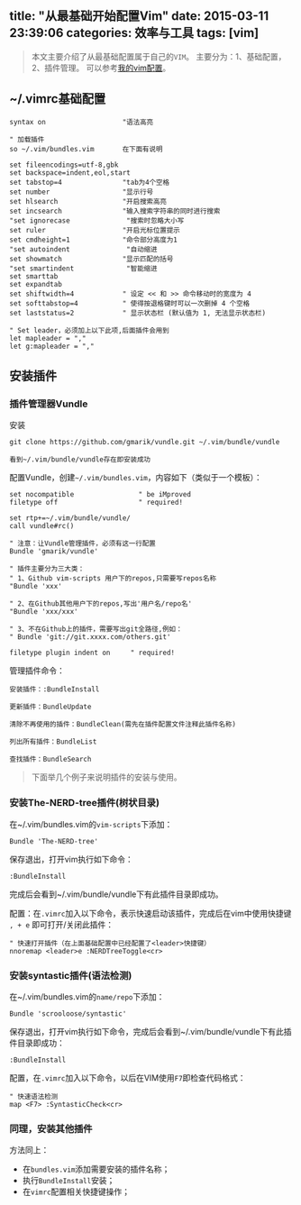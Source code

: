 title: "从最基础开始配置Vim"
date: 2015-03-11 23:39:06
categories: 效率与工具
tags: [vim]
---

> 本文主要介绍了从最基础配置属于自己的`VIM`。
> 主要分为：1、基础配置，2、插件管理。
> 可以参考[我的vim配置](https://github.com/kaito-kidd/kaito-vim)。

## ~/.vimrc基础配置

	syntax on                   "语法高亮

	" 加载插件
	so ~/.vim/bundles.vim		在下面有说明
	
	set fileencodings=utf-8,gbk
	set backspace=indent,eol,start
	set tabstop=4               "tab为4个空格
	set number                  "显示行号
	set hlsearch                "开启搜索高亮  
	set incsearch               "输入搜索字符串的同时进行搜索  
	"set ignorecase              "搜索时忽略大小写  
	set ruler                   "开启光标位置提示
	set cmdheight=1             "命令部分高度为1
	"set autoindent              "自动缩进 
	set showmatch               "显示匹配的括号 
	"set smartindent             "智能缩进
	set smarttab
	set expandtab
	set shiftwidth=4            " 设定 << 和 >> 命令移动时的宽度为 4
	set softtabstop=4           " 使得按退格键时可以一次删掉 4 个空格
	set laststatus=2            " 显示状态栏 (默认值为 1, 无法显示状态栏)
	
	" Set leader，必须加上以下此项,后面插件会用到
	let mapleader = "," 
	let g:mapleader = "," 
	
<!-- more -->

## 安装插件


### 插件管理器Vundle

安装

	git clone https://github.com/gmarik/vundle.git ~/.vim/bundle/vundle

	看到~/.vim/bundle/vundle存在即安装成功

配置Vundle，创建`~/.vim/bundles.vim`，内容如下（类似于一个模板）：

	set nocompatible                " be iMproved
	filetype off                    " required!
		
	set rtp+=~/.vim/bundle/vundle/
	call vundle#rc()
		
	" 注意：让Vundle管理插件，必须有这一行配置
	Bundle 'gmarik/vundle'

	" 插件主要分为三大类：
	" 1、Github vim-scripts 用户下的repos,只需要写repos名称
	"Bundle 'xxx'
		
	" 2、在Github其他用户下的repos,写出'用户名/repo名'
	"Bundle 'xxx/xxx'

	" 3、不在Github上的插件，需要写出git全路径,例如：
	" Bundle 'git://git.xxxx.com/others.git'
		
	filetype plugin indent on     " required!

管理插件命令：

	安装插件：:BundleInstall
	
	更新插件：BundleUpdate

	清除不再使用的插件：BundleClean(需先在插件配置文件注释此插件名称)

	列出所有插件：BundleList

	查找插件：BundleSearch

> 下面举几个例子来说明插件的安装与使用。

### 安装The-NERD-tree插件(树状目录)

在~/.vim/bundles.vim的`vim-scripts`下添加：

	Bundle 'The-NERD-tree'

保存退出，打开vim执行如下命令：

	:BundleInstall
完成后会看到~/.vim/bundle/vundle下有此插件目录即成功。

配置：在`.vimrc`加入以下命令，表示快速启动该插件，完成后在vim中使用快捷键 `, + e` 即可打开/关闭此插件：

	" 快速打开插件（在上面基础配置中已经配置了<leader>快捷键）
	nnoremap <leader>e :NERDTreeToggle<cr>

	
### 安装syntastic插件(语法检测)

在~/.vim/bundles.vim的`name/repo`下添加：

	Bundle 'scrooloose/syntastic'

保存退出，打开vim执行如下命令，完成后会看到~/.vim/bundle/vundle下有此插件目录即成功：

	:BundleInstall

配置，在`.vimrc`加入以下命令，以后在VIM使用`F7`即检查代码格式：

	" 快速语法检测
	map <F7> :SyntasticCheck<cr>


### 同理，安装其他插件

方法同上：
- 在`bundles.vim`添加需要安装的插件名称；
- 执行`BundleInstall`安装；
- 在`vimrc`配置相关快捷键操作；




